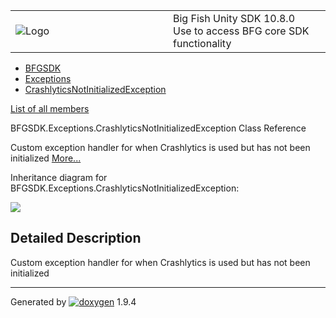 <table>
<colgroup>
<col style="width: 50%" />
<col style="width: 50%" />
</colgroup>
<tbody>
<tr class="odd">
<td><img src="Icon-100.png" alt="Logo" /></td>
<td><div id="projectname">
Big Fish Unity SDK<span id="projectnumber"> 10.8.0</span>
</div>
<div id="projectbrief">
Use to access BFG core SDK functionality
</div></td>
</tr>
</tbody>
</table>

  - [BFGSDK](namespace_b_f_g_s_d_k.html)
  - [Exceptions](namespace_b_f_g_s_d_k_1_1_exceptions.html)
  - [CrashlyticsNotInitializedException](class_b_f_g_s_d_k_1_1_exceptions_1_1_crashlytics_not_initialized_exception.html)

[List of all
members](class_b_f_g_s_d_k_1_1_exceptions_1_1_crashlytics_not_initialized_exception-members.html)

BFGSDK.Exceptions.CrashlyticsNotInitializedException Class Reference

Custom exception handler for when Crashlytics is used but has not been
initialized
[More...](class_b_f_g_s_d_k_1_1_exceptions_1_1_crashlytics_not_initialized_exception.html#details)

Inheritance diagram for
BFGSDK.Exceptions.CrashlyticsNotInitializedException:

![](class_b_f_g_s_d_k_1_1_exceptions_1_1_crashlytics_not_initialized_exception.png)

## Detailed Description

Custom exception handler for when Crashlytics is used but has not been
initialized

-----

Generated
by [![doxygen](doxygen.svg)](https://www.doxygen.org/index.html) 1.9.4
